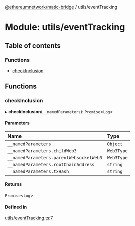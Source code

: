 [@ethereumnetwork/matic-bridge](../README.md) / utils/eventTracking

# Module: utils/eventTracking

## Table of contents

### Functions

- [checkInclusion](utils_eventTracking.md#checkinclusion)

## Functions

### checkInclusion

▸ **checkInclusion**(`__namedParameters`): `Promise`<`Log`\>

#### Parameters

| Name | Type |
| :------ | :------ |
| `__namedParameters` | `Object` |
| `__namedParameters.childWeb3` | `Web3Type` |
| `__namedParameters.parentWebsocketWeb3` | `Web3Type` |
| `__namedParameters.rootChainAddress` | `string` |
| `__namedParameters.txHash` | `string` |

#### Returns

`Promise`<`Log`\>

#### Defined in

[utils/eventTracking.ts:7](https://github.com/KedziaPawel/matic-bridge/blob/27282fc/src/utils/eventTracking.ts#L7)
